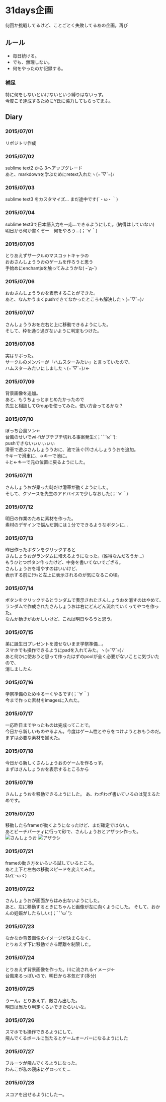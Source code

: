 # 31days企画
  何回か挑戦してるけど、ことごとく失敗してるあの企画。再び

## ルール
  - 毎日続ける。
  - でも、無理しない。
  - 何をやったのか記録する。


### 補足
特に何をしないといけないという縛りはないっす。  
今度こそ達成するためにY氏に協力してもらってまふ。

## Diary
### 2015/07/01
リポジトリ作成

### 2015/07/02
sublime text2 から 3へアップグレード  
あと、markdownを学ぶためにretext入れたヽ(=´▽`=)ﾉ

### 2015/07/03
sublime text3 をカスタマイズ…
まだ途中です(´・ω・｀)

### 2015/07/04
sublime text3で日本語入力を一応…できるようにした。(納得はしていない)  
明日から何か書くぞー　何をやろう…(；´∀｀)

### 2015/07/05
とりあえずサークルのマスコットキャラの  
おおさんしょううおのゲームを作ろうと思う  
手始めにenchantjsを触ってみようかな( ｰ`дｰ´)

### 2015/07/06
おおさんしょううおを表示することができた。  
あと、なんかうまくpushできてなかったところも解決したヽ(=´▽`=)ﾉ

### 2015/07/07
さんしょううおを左右と上に移動できるようにした。  
そして、枠を通り過ぎないように判定もつけた。

### 2015/07/08
実はサボった。  
サークルのメンバーが「ハムスターみたい」と言っていたので、  
ハムスターみたいにしましたヽ(=´▽`=)ﾉ← 

### 2015/07/09
背景画像を追加。  
あと、もうちょっとまとめたかったので  
先生と相談してGroupを使ってみた。使い方合ってるかな？

### 2015/07/10
ぼっち台風ソン←  
台風のせいでwi-fiがブチブチ切れる事案発生:(；ﾞﾟ'ωﾟ'):  
pushできないぃぃぃぃぃ  
滑車で遊ぶさんしょううおに、池で泳ぐ(?)さんしょううおを追加。  
↑キーで滑車に、→キーで池に。  
↓と←キーで元の位置に戻るようにした。

### 2015/07/11
さんしょうおが乗った時だけ滑車が動くようにした。  
そして、クソースを先生のアドバイスで少しなおした(；´∀｀)

### 2015/07/12
明日の作業のために素材を作った。  
素材のデザインで悩んだ割には１分でできるようなボタンに…

### 2015/07/13
昨日作ったボタンをクリックすると  
さんしょうおがランダムに増えるようになった。(誰得なんだろうか…)  
もうひとつボタン作ったけど、中身を書いてないでござる。  
さんしょうおを増やすのはいいけど、  
表示する前にﾁﾗｯと左上に表示されるのが気になるこの頃。

### 2015/07/14
ボタンをクリックするとランダムで表示されたさんしょうおを消すのはやめて、  
ランダムで作成されたさんしょうおは右にどんどん流れていくってやつを作った。  
なんか動きがおかしいけど、これは明日やろうと思う。

### 2015/07/15
弟に誕生日プレゼントを渡せないまま学祭準備…。  
スマホでも操作できるようにpadを入れてみた。ヽ(=´▽`=)ﾉ  
あと何かに使おうと思って作ったはずのpoolが全く必要がないことに気づいたので、  
消しましたん

### 2015/07/16
学祭準備のためゆるーくやるです(；´∀｀)  
今まで作った素材をimagesに入れた。

### 2015/07/17
一応昨日までやったものは完成ってことで。  
今日から新しいものやるよん。今度はゲーム性とやらをつけようとおもうのだ。  
まずは必要な素材を揃えた。

### 2015/07/18
今日から新しくさんしょうおのゲームを作るっす。  
まずはさんしょうおを表示するところから

### 2015/07/19
さんしょうおを移動できるようにした。
あ、わざわざ書いているのは覚えるためです。

### 2015/07/20
移動したらframeが動くようになったけど、まだ確定ではない。  
あとビーチパーティに行って砂で、さんしょうおとアザラシ作った。
![さんしょうお](images/IMG_4422.JPG)
![アザラシ](images/IMG_4421.JPG)

### 2015/07/21
frameの動き方をいろいろ試しているところ。  
あと上下と左右の移動スピードを変えてみた。  
ﾈﾑｲ(´･ωゞ)

### 2015/07/22
さんしょうおが画面からはみ出ないようにした。  
あと、左に移動するときにちゃんと画像が左に向くようにした。 
そして、おかんの妊娠がしたらしい:(；ﾞﾟ'ωﾟ'):

### 2015/07/23
なかなか背景画像のイメージが決まらなく、  
とりあえず下に移動できる距離を制限した。

### 2015/07/24
とりあえず背景画像を作った。川に流されるイメージ←  
台風来るっぽいので、明日から本気だす(多分)

### 2015/07/25
うーん。とりあえず、敵さん出した。  
明日は当たり判定くらいできたらいいな。

### 2015/07/26
スマホでも操作できるようにして、  
飛んでくるボールに当たるとゲームオーバーになるようにした

### 2015/07/27
フルーツが飛んでくるようになった。  
わんこが私の寝床にゲロってた…

### 2015/07/28
スコアを出せるようにしたー。
